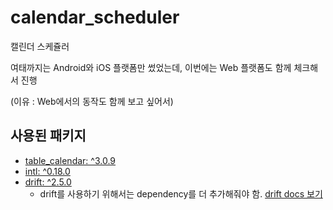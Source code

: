 # calendar_scheduler

캘린더 스케쥴러

여태까지는 Android와 iOS 플랫폼만 썼었는데, 이번에는 Web 플랫폼도 함께 체크해서 진행

(이유 : Web에서의 동작도 함께 보고 싶어서)



## 사용된 패키지

- [table_calendar: ^3.0.9](https://pub.dev/packages/table_calendar)
- [intl: ^0.18.0](https://pub.dev/packages/intl)
- [drift: ^2.5.0](https://pub.dev/packages/drift)
  - drift를 사용하기 위해서는 dependency를 더 추가해줘야 함. [drift docs 보기](https://drift.simonbinder.eu/docs/getting-started/)

